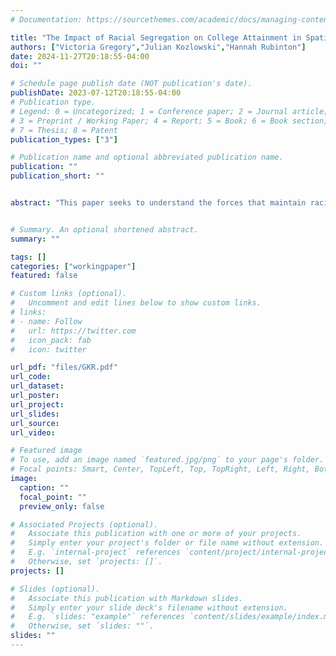 ```yaml
---
# Documentation: https://sourcethemes.com/academic/docs/managing-content/

title: "The Impact of Racial Segregation on College Attainment in Spatial Equilibrium (Reject and Resubmit, Review of Economic Studies)"
authors: ["Victoria Gregory","Julian Kozlowski","Hannah Rubinton"]
date: 2024-11-27T20:18:55-04:00
doi: ""

# Schedule page publish date (NOT publication's date).
publishDate: 2023-07-12T20:18:55-04:00
# Publication type.
# Legend: 0 = Uncategorized; 1 = Conference paper; 2 = Journal article;
# 3 = Preprint / Working Paper; 4 = Report; 5 = Book; 6 = Book section;
# 7 = Thesis; 8 = Patent
publication_types: ["3"]

# Publication name and optional abbreviated publication name.
publication: ""
publication_short: ""


abstract: "This paper seeks to understand the forces that maintain racial segregation and the Black-White gap in college attainment, as well as their interactions with place-based policy interventions. We incorporate race into an overlapping-generations spatial-equilibrium model with parental investment and neighborhood spillovers. Race matters due to: (i) a Black-White wage gap, (ii) amenity externalities---households care about their neighborhood's racial composition---and (iii) additional barriers to moving for Black households. We find that these forces account for 71 percent of the racial segregation and 64 percent of the Black-White gap in college attainment for the St. Louis metro area. The presence of spillovers and externalities generates multiple equilibria. Although St. Louis is in a segregated equilibrium, there also exists an integrated equilibrium with a lower college gap. We compare various place-based policy interventions to evaluate their effectiveness in reducing segregation and destabilizing the segregated equilibrium."


# Summary. An optional shortened abstract.
summary: ""

tags: []
categories: ["workingpaper"]
featured: false

# Custom links (optional).
#   Uncomment and edit lines below to show custom links.
# links:
# - name: Follow
#   url: https://twitter.com
#   icon_pack: fab
#   icon: twitter

url_pdf: "files/GKR.pdf"
url_code:
url_dataset:
url_poster:
url_project:
url_slides:
url_source:
url_video:

# Featured image
# To use, add an image named `featured.jpg/png` to your page's folder. 
# Focal points: Smart, Center, TopLeft, Top, TopRight, Left, Right, BottomLeft, Bottom, BottomRight.
image:
  caption: ""
  focal_point: ""
  preview_only: false

# Associated Projects (optional).
#   Associate this publication with one or more of your projects.
#   Simply enter your project's folder or file name without extension.
#   E.g. `internal-project` references `content/project/internal-project/index.md`.
#   Otherwise, set `projects: []`.
projects: []

# Slides (optional).
#   Associate this publication with Markdown slides.
#   Simply enter your slide deck's filename without extension.
#   E.g. `slides: "example"` references `content/slides/example/index.md`.
#   Otherwise, set `slides: ""`.
slides: ""
---
```


